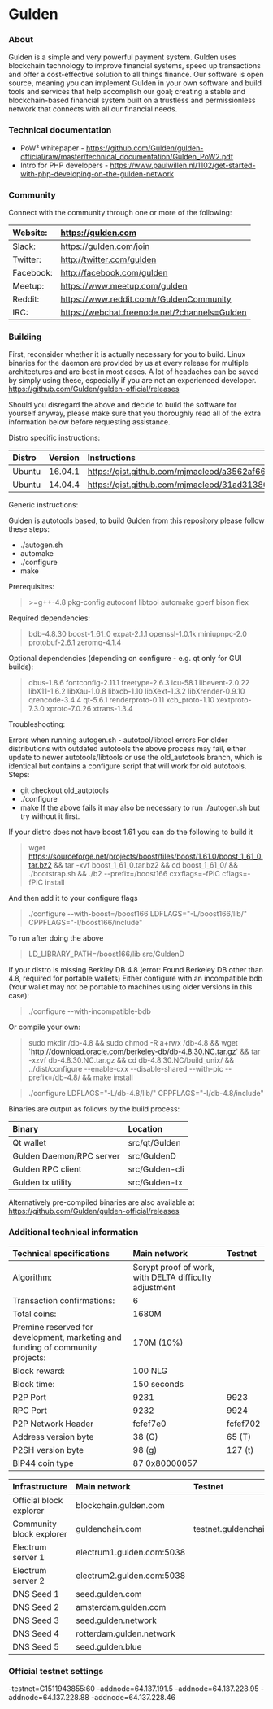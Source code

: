 # Gulden

### About
Gulden is a simple and very powerful payment system. Gulden uses blockchain technology to improve financial systems, speed up transactions and offer a cost-effective solution to all things finance. Our software is open source, meaning you can implement Gulden in your own software and build tools and services that help accomplish our goal; creating a stable and blockchain-based financial system built on a trustless and permissionless network that connects with all our financial needs.

### Technical documentation

* PoW² whitepaper - https://github.com/Gulden/gulden-official/raw/master/technical_documentation/Gulden_PoW2.pdf
* Intro for PHP developers - https://www.paulwillen.nl/1102/get-started-with-php-developing-on-the-gulden-network

### Community

Connect with the community through one or more of the following:

|Website:|https://gulden.com|
|:-----------|:-------|
|Slack:|https://gulden.com/join|
|Twitter:|http://twitter.com/gulden|
|Facebook:|http://facebook.com/gulden|
|Meetup:|https://www.meetup.com/gulden|
|Reddit:|https://www.reddit.com/r/GuldenCommunity|
|IRC:|https://webchat.freenode.net/?channels=Gulden|



### Building
First, reconsider whether it is actually necessary for you to build. Linux binaries for the daemon are provided by us at every release for multiple architectures and are best in most cases. A lot of headaches can be saved by simply using these, especially if you are not an experienced developer. https://github.com/Gulden/gulden-official/releases

Should you disregard the above and decide to build the software for yourself anyway, please make sure that you thoroughly read all of the extra information below before requesting assistance.


Distro specific instructions:

|Distro|Version|Instructions|
|:-----------|:-------|:-------|
|Ubuntu|16.04.1|https://gist.github.com/mjmacleod/a3562af661661ce6206e5950e406ff9d |
|Ubuntu|14.04.4|https://gist.github.com/mjmacleod/31ad31386fcb421a7ba04948e83ace76 |


Generic instructions:

Gulden is autotools based, to build Gulden from this repository please follow these steps:
* ./autogen.sh
* automake
* ./configure
* make

Prerequisites:
> &gt;=g++-4.8 pkg-config autoconf libtool automake gperf bison flex

Required dependencies:
> bdb-4.8.30 boost-1_61_0 expat-2.1.1 openssl-1.0.1k miniupnpc-2.0 protobuf-2.6.1 zeromq-4.1.4

Optional dependencies (depending on configure - e.g. qt only for GUI builds):
> dbus-1.8.6 fontconfig-2.11.1 freetype-2.6.3 icu-58.1 libevent-2.0.22 libX11-1.6.2 libXau-1.0.8 libxcb-1.10 libXext-1.3.2 libXrender-0.9.10  qrencode-3.4.4 qt-5.6.1 renderproto-0.11 xcb_proto-1.10 xextproto-7.3.0 xproto-7.0.26 xtrans-1.3.4


Troubleshooting:

Errors when running autogen.sh - autotool/libtool errors
For older distributions with outdated autotools the above process may fail, either update to newer autotools/libtools or use the old_autotools branch, which is identical but contains a configure script that will work for old autotools.
Steps:
* git checkout old_autotools
* ./configure
* make
If the above fails it may also be necessary to run ./autogen.sh but try without it first.


If your distro  does not have boost 1.61 you can do the following to build it
> wget https://sourceforge.net/projects/boost/files/boost/1.61.0/boost_1_61_0.tar.bz2 && tar -xvf boost_1_61_0.tar.bz2 && cd boost_1_61_0/ && ./bootstrap.sh && ./b2 --prefix=/boost166 cxxflags=-fPIC cflags=-fPIC install

And then add it to your configure flags
> ./configure --with-boost=/boost166 LDFLAGS="-L/boost166/lib/" CPPFLAGS="-I/boost166/include" <otherconfigureflagshere>

To run after doing the above
> LD_LIBRARY_PATH=/boost166/lib src/GuldenD 

If your distro is missing Berkley DB 4.8 (error: Found Berkeley DB other than 4.8, required for portable wallets)
Either configure with an incompatible bdb (Your wallet may not be portable to machines using older versions in this case):
> ./configure --with-incompatible-bdb <otherconfigureflagshere>

Or compile your own:
> sudo mkdir /db-4.8 && sudo chmod -R a+rwx /db-4.8 && wget 'http://download.oracle.com/berkeley-db/db-4.8.30.NC.tar.gz' && tar -xzvf db-4.8.30.NC.tar.gz && cd db-4.8.30.NC/build_unix/ && ../dist/configure --enable-cxx --disable-shared --with-pic --prefix=/db-4.8/ && make install

> ./configure LDFLAGS="-L/db-4.8/lib/" CPPFLAGS="-I/db-4.8/include"

Binaries are output as follows by the build process:

|Binary|Location|
|:-----------|:---------|
|Qt wallet|src/qt/Gulden|
|Gulden Daemon/RPC server|src/GuldenD|
|Gulden RPC client|src/Gulden-cli|
|Gulden tx utility|src/Gulden-tx|

Alternatively pre-compiled binaries are also available at https://github.com/Gulden/gulden-official/releases


### Additional technical information


|Technical specifications|Main network|Testnet|
|:-----------|:---------|:---------|
|Algorithm:|Scrypt proof of work, with DELTA difficulty adjustment||
|Transaction confirmations:|6||
|Total coins:|1680M||
|Premine reserved for development, marketing and funding of community projects:|170M (10%)||
|Block reward:|100 NLG||
|Block time:|150 seconds||
|P2P Port|9231|9923|
|RPC Port|9232|9924|
|P2P Network Header|fcfef7e0|fcfef702|
|Address version byte|38 (G)|65 (T)|
|P2SH version byte|98 (g)|127 (t)|
|BIP44 coin type|87 0x80000057||

|Infrastructure|Main network|Testnet|
|:-----------|:---------|:---------|
|Official block explorer|blockchain.gulden.com||
|Community block explorer|guldenchain.com|testnet.guldenchain.com|
|Electrum server 1|electrum1.gulden.com:5038||
|Electrum server 2|electrum2.gulden.com:5038||
|DNS Seed 1|seed.gulden.com||
|DNS Seed 2|amsterdam.gulden.com||
|DNS Seed 3|seed.gulden.network||
|DNS Seed 4|rotterdam.gulden.network||
|DNS Seed 5|seed.gulden.blue||

### Official testnet settings
-testnet=C1511943855:60 -addnode=64.137.191.5 -addnode=64.137.228.95 -addnode=64.137.228.88 -addnode=64.137.228.46
